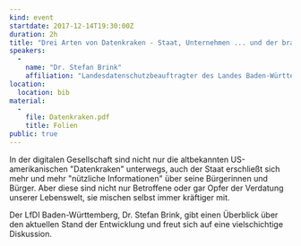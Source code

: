 ```yaml
---
kind: event
startdate: 2017-12-14T19:30:00Z
duration: 2h
title: "Drei Arten von Datenkraken - Staat, Unternehmen ... und der brave Bürger"
speakers:
  -
    name: "Dr. Stefan Brink"
    affiliation: "Landesdatenschutzbeauftragter des Landes Baden-Württemberg"
location:
  location: bib
material:
  -
    file: Datenkraken.pdf
    title: Folien
public: true
---
```

In der digitalen Gesellschaft sind nicht nur die altbekannten US-amerikanischen "Datenkraken" unterwegs, auch der Staat erschließt sich mehr und mehr "nützliche Informationen" über seine Bürgerinnen und Bürger. Aber diese sind nicht nur Betroffene oder gar Opfer der Verdatung unserer Lebenswelt, sie mischen selbst immer kräftiger mit.

Der LfDI Baden-Württemberg, Dr. Stefan Brink, gibt einen Überblick über den aktuellen Stand der Entwicklung und freut sich auf eine vielschichtige Diskussion.


